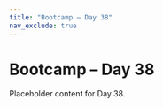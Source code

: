 ```yaml
---
title: "Bootcamp – Day 38"
nav_exclude: true
---
```


# Bootcamp – Day 38

Placeholder content for Day 38.
